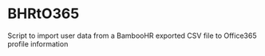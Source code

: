 # BHRtO365
Script to import user data from a BambooHR exported CSV file to Office365 profile information
